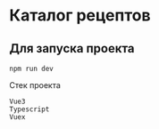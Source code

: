 # Каталог рецептов
## Для запуска проекта

```
npm run dev
```

Стек проекта

```
Vue3
Typescript
Vuex
```
